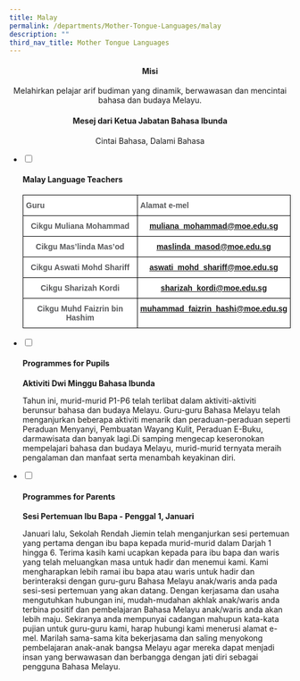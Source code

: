 ```yaml
---
title: Malay
permalink: /departments/Mother-Tongue-Languages/malay
description: ""
third_nav_title: Mother Tongue Languages
---
```

<h4><center>Misi</center></h4>
<center>Melahirkan pelajar arif budiman yang dinamik, berwawasan dan mencintai bahasa dan budaya Melayu.</center>


<h4><center>Mesej dari  Ketua Jabatan Bahasa Ibunda</center></h4>
<center>Cintai Bahasa, Dalami Bahasa</center>

<ul class="jekyllcodex_accordion">
  <li>
    <input type="checkbox" id="accordion1">
		<label for="accordion1"><h4>Malay Language Teachers</h4></label>
    <div>
			<style type="text/css">
.tg  {border-collapse:collapse;border-spacing:0;}
.tg td{border-color:black;border-style:solid;border-width:1px;font-family:Arial, sans-serif;font-size:14px;
  overflow:hidden;padding:10px 5px;word-break:normal;}
.tg th{border-color:black;border-style:solid;border-width:1px;font-family:Arial, sans-serif;font-size:14px;
  font-weight:normal;overflow:hidden;padding:10px 5px;word-break:normal;}
.tg .tg-2r4h{background-color:#FFF;color:#58595B;font-weight:bold;text-align:left;vertical-align:top}
.tg .tg-cqn3{background-color:#FFF;color:#58595B;font-weight:bold;text-align:center;vertical-align:top}
.tg .tg-0pyt{background-color:#FFF;color:#21088A;font-weight:bold;text-align:center;text-decoration:underline;vertical-align:top}
</style>
<table class="tg">
<tbody>
  <tr>
    <td class="tg-2r4h">Guru</td>
    <td class="tg-2r4h">Alamat e-mel</td>
  </tr>
  <tr>
    <td class="tg-cqn3">Cikgu Muliana Mohammad</td>
    <td class="tg-0pyt"><a href="mailto:muliana_mohammad@moe.edu.sg">muliana_mohammad@moe.edu.sg</a></td>
  </tr>
  <tr>
    <td class="tg-cqn3">Cikgu Mas’linda Mas’od</td>
    <td class="tg-0pyt"><a href="mailto:maslinda_masod@moe.edu.sg">maslinda_masod@moe.edu.sg</a></td>
  </tr>
  <tr>
    <td class="tg-cqn3">Cikgu Aswati Mohd Shariff</td>
    <td class="tg-0pyt"><a href="mailto:aswati_mohd_shariff@moe.edu.sg">aswati_mohd_shariff@moe.edu.sg</a></td>
  </tr>
  <tr>
    <td class="tg-cqn3">Cikgu Sharizah Kordi</td>
    <td class="tg-0pyt"><a href="mailto:sharizah_kordi@moe.edu.sg">sharizah_kordi@moe.edu.sg</a></td>
  </tr>
  <tr>
    <td class="tg-cqn3">Cikgu Muhd Faizrin bin Hashim</td>
    <td class="tg-0pyt"><a href="mailto:muhammad_faizrin_hashi@moe.edu.sg">muhammad_faizrin_hashi@moe.edu.sg</a></td>
  </tr>
</tbody>
</table>
		</div>
	</li>
	<li>
		<input type="checkbox" id="accordion2">
		<label for="accordion2"><h4>Programmes for Pupils</h4></label>
		<div>
			<p><strong>Aktiviti Dwi Minggu Bahasa Ibunda</strong></p>
			<p>Tahun ini, murid-murid P1-P6 telah terlibat dalam aktiviti-aktiviti berunsur bahasa dan budaya Melayu. Guru-guru Bahasa Melayu telah menganjurkan beberapa aktiviti menarik dan peraduan-peraduan seperti Peraduan Menyanyi, Pembuatan Wayang Kulit, Peraduan E-Buku, darmawisata dan banyak lagi.Di samping mengecap keseronokan mempelajari bahasa dan budaya Melayu, murid-murid ternyata meraih pengalaman dan manfaat serta menambah keyakinan diri.</p>
		</div>
	</li>
	<li>
		<input type="checkbox" id="accordion3">
		<label for="accordion3"><h4>Programmes for Parents</h4></label>
		<div>
			<p><strong>Sesi Pertemuan Ibu Bapa - Penggal 1, Januari</strong></p>
			<p>Januari lalu, Sekolah Rendah Jiemin telah menganjurkan sesi pertemuan yang pertama dengan ibu bapa kepada murid-murid dalam Darjah 1 hingga 6. Terima kasih kami ucapkan kepada para ibu bapa dan waris yang telah meluangkan masa untuk hadir dan menemui kami. Kami mengharapkan lebih ramai ibu bapa atau waris untuk hadir dan berinteraksi dengan guru-guru Bahasa Melayu anak/waris anda pada sesi-sesi pertemuan yang akan datang. Dengan kerjasama dan usaha mengutuhkan hubungan ini, mudah-mudahan akhlak anak/waris anda terbina positif dan pembelajaran Bahasa Melayu anak/waris anda akan lebih maju. Sekiranya anda mempunyai cadangan mahupun kata-kata pujian untuk guru-guru kami, harap hubungi kami menerusi alamat e-mel. Marilah sama-sama kita bekerjasama dan saling menyokong pembelajaran anak-anak bangsa Melayu agar mereka dapat menjadi insan yang berwawasan dan berbangga dengan jati diri sebagai pengguna Bahasa Melayu.</p>
		</div>
	</li>